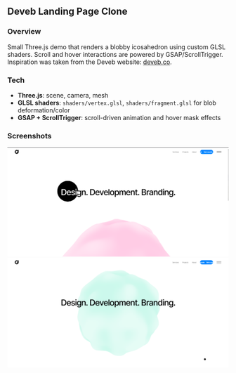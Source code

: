 ## Deveb Landing Page Clone

### Overview
Small Three.js demo that renders a blobby icosahedron using custom GLSL shaders. Scroll and hover interactions are powered by GSAP/ScrollTrigger. Inspiration was taken from the Deveb website: [deveb.co](https://deveb.co).

### Tech
- **Three.js**: scene, camera, mesh
- **GLSL shaders**: `shaders/vertex.glsl`, `shaders/fragment.glsl` for blob deformation/color
- **GSAP + ScrollTrigger**: scroll-driven animation and hover mask effects


### Screenshots
![Display 1](public/display-1.png)
![Display 2](public/display-2.png)


